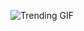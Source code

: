 ![Trending GIF](https://media2.giphy.com/media/v1.Y2lkPThiYjIxNzcyemo1dmZ3dTgxbHpqZnZsejBzcWQxa2ptZGZua3llODg3aDlseTV0YSZlcD12MV9naWZzX3NlYXJjaCZjdD1n/fryY00CO4xCz4uJuDQ/giphy.gif)
